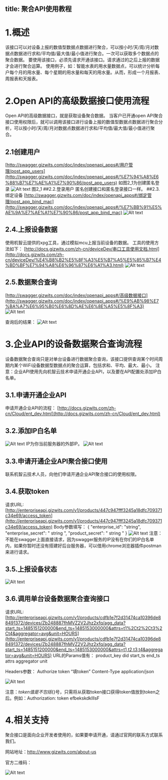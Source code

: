 title: 聚合API使用教程
----
# 1.概述
该接口可以对设备上报的数值型数据点数据进行聚合，可以按小时/天/周/月对数据点数据进行求和/平均值/最大值/最小值进行聚合。一次可以获取多个数据点的聚合数据。
要使用该接口，必须先请求开通该接口。请求通过的之后上报的数据才会进行聚合运算。
使用例子，如：智能水表的用水量数据点，可以统计分析每户每个月的用水量、每个星期的用水量和每天的用水量。从而，形成一个月报表、周报表和天报表。 

# 2.Open API的高级数据接口使用流程
Open API的高级数据接口，就是获取设备聚合数据。
当客户已开通open API聚合接口使用权限后，就可以调用该接口进行设备上报的数值型数据点数据进行聚合分析，可以按小时/天/周/月对数据点数据进行求和/平均值/最大值/最小值进行聚合。

## 2.1创建用户
[http://swagger.gizwits.com/doc/index/openapi_apps#/用户管理/post_app_users](http://swagger.gizwits.com/doc/index/openapi_apps#/%E7%94%A8%E6%88%B7%E7%AE%A1%E7%90%86/post_app_users)
如图2_1为创建匿名登录
![Alt text](/assets/zh-cn/UserManual/DataAPI/1486538498852.png)
图2_1
##2.2.登录用户
匿名创建接口和匿名登录接口一样。
##2.3.绑定设备
[http://swagger.gizwits.com/doc/index/openapi_apps#/绑定管理/post_app_bind_mac](http://swagger.gizwits.com/doc/index/openapi_apps#/%E7%BB%91%E5%AE%9A%E7%AE%A1%E7%90%86/post_app_bind_mac)
![Alt text](/assets/zh-cn/UserManual/DataAPI/1486542205826.png)

## 2.4.上报设备数据
使用机智云提供的xpg工具，通过模拟mcu上报当前设备的数据。
工具的使用方法如下：
[http://docs.gizwits.com/zh-cn/deviceDev/串口工具使用文档.html](http://docs.gizwits.com/zh-cn/deviceDev/%E4%B8%B2%E5%8F%A3%E5%B7%A5%E5%85%B7%E4%BD%BF%E7%94%A8%E6%96%87%E6%A1%A3.html)
![Alt text](/assets/zh-cn/UserManual/DataAPI/1486543125080.png)

## 2.5.数据聚合查询
[http://swagger.gizwits.com/doc/index/openapi_apps#/高级数据接口](http://swagger.gizwits.com/doc/index/openapi_apps#/%E9%AB%98%E7%BA%A7%E6%95%B0%E6%8D%AE%E6%8E%A5%E5%8F%A3)
![Alt text](/assets/zh-cn/UserManual/DataAPI/1486543163248.png)

查询后的结果：
![Alt text](/assets/zh-cn/UserManual/DataAPI/1486543295027.png)

# 3.企业API的设备数据聚合查询流程
设备数据聚合查询只是对单台设备进行数据聚合查询，该接口提供查询某个时间周期内某个WiFi设备数据型数据点的聚合运算，包括求和、平均、最大、最小。
注意：企业API使用先向机智云技术申请开通企业API，以及要在API配置处添加IP白名单。

## 3.1.申请开通企业API
申请开通企业API的流程：
[http://docs.gizwits.com/zh-cn/Cloud/ent_dev.html](http://docs.gizwits.com/zh-cn/Cloud/ent_dev.html)

## 3.2.添加IP白名单
![Alt text](/assets/zh-cn/UserManual/DataAPI/1486543738812.png)
IP为你当前服务器的外部IP。
![Alt text](/assets/zh-cn/UserManual/DataAPI/1486543816467.png)

## 3.3.申请开通企业API聚合接口使用
联系机智云技术人员，向他们申请开通企业API聚合接口的使用权限。
## 3.4.获取token
请求URL: 
[http://enterpriseapi.gizwits.com/v1/products/447c947fff3245a18dfc709371c34e69/access_token](http://enterpriseapi.gizwits.com/v1/products/447c947fff3245a18dfc709371c34e69/access_token)
Body参数填写：
{
  "enterprise_id": "string",
  "enterprise_secret": " string ",
  "product_secret": " string "
}
![Alt text](/assets/zh-cn/UserManual/DataAPI/1486543902362.png)
注意：不能在swagger上面直接请求，因为swagger服务的IP没有在你们的IP白名单内，如果你暂时还没有搭建好后台服务器，可以借用chrome浏览器插件postman来进行请求。
## 3.5.上报设备状态
![Alt text](/assets/zh-cn/UserManual/DataAPI/1486543926801.png)

## 3.6.调用单台设备数据聚合查询接口
请求URL:
[http://enterpriseapi.gizwits.com/v1/products/cdfb1e7f2d31474ca10396de88491372/devices/Zb248887fhMVZ2V2Jhz2xfq/agg_data?start_ts=1485151200000&end_ts=1485153000000&attrs=t1%2Ct2%2Ct3%2Ct4&aggregator=avg&unit=HOURS](http://enterpriseapi.gizwits.com/v1/products/cdfb1e7f2d31474ca10396de88491372/devices/Zb248887fhMVZ2V2Jhz2xfq/agg_data?start_ts=1485151200000&end_ts=1485153000000&attrs=t1,t2,t3,t4&aggregator=avg&unit=HOURS)
URL的Params值有：
product_key
did
start_ts
end_ts
attrs
aggregator
unit

Headers参数：
Authorize   token “填token”
Content-Type	application/json

![Alt text](/assets/zh-cn/UserManual/DataAPI/1486544088058.png)

注意：${token值}是不包括${}号，只需将从获取token接口获得token值放到token之后。例如：Authorization: token efbekskdklllsF
# 4.相关支持
聚合接口是面向企业开发者使用的，如果要申请开通，请通过官网的联系方式联系我们。

网站地址：http://www.gizwits.com/about-us

官方二维码：

![Alt text](/assets/zh-cn/UserManual/DataAPI/1486544134249.png)

